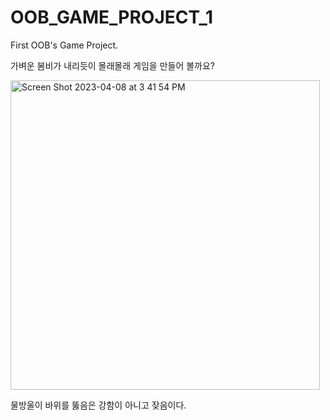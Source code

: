 # OOB_GAME_PROJECT_1
First OOB's Game Project. 

가벼운 봄비가 내리듯이 몰래몰래 게임을 만들어 볼까요?
 

<img width="495" alt="Screen Shot 2023-04-08 at 3 41 54 PM" src="https://user-images.githubusercontent.com/28143552/230707444-cae9d20e-d8fc-4867-b46e-0ed731bb0e24.png">

물방울이 바위를 뚫음은 강함이 아니고 잦음이다. 
